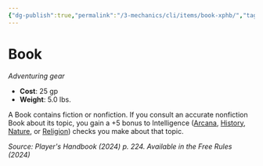 ```yaml
---
{"dg-publish":true,"permalink":"/3-mechanics/cli/items/book-xphb/","tags":["ttrpg-cli/compendium/src/5e/xphb","ttrpg-cli/item/gear/","ttrpg-cli/item/rarity/none"],"noteIcon":""}
---
```


# Book
*Adventuring gear*  


- **Cost**: 25 gp
- **Weight**: 5.0 lbs.

A Book contains fiction or nonfiction. If you consult an accurate nonfiction Book about its topic, you gain a +5 bonus to Intelligence ([Arcana](3-Mechanics/CLI/rules/skills.md#Arcana), [History](3-Mechanics/CLI/rules/skills.md#History), [Nature](3-Mechanics/CLI/rules/skills.md#Nature), or [Religion](3-Mechanics/CLI/rules/skills.md#Religion)) checks you make about that topic.

*Source: Player's Handbook (2024) p. 224. Available in the Free Rules (2024)*